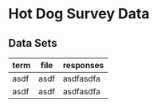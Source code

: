 # Hot Dog Survey Data

## Data Sets
| term | file | responses |
|------|------|-----------|
| asdf | asdf | asdfasdfa |
| asdf | asdf | asdfasdfa |

